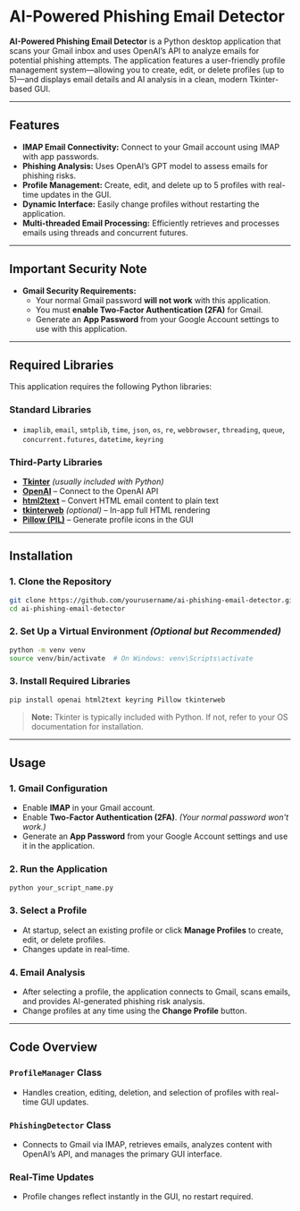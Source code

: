 # AI-Powered Phishing Email Detector

**AI-Powered Phishing Email Detector** is a Python desktop application that scans your Gmail inbox and uses OpenAI’s API to analyze emails for potential phishing attempts. The application features a user-friendly profile management system—allowing you to create, edit, or delete profiles (up to 5)—and displays email details and AI analysis in a clean, modern Tkinter-based GUI.

---

## Features

- **IMAP Email Connectivity:** Connect to your Gmail account using IMAP with app passwords.
- **Phishing Analysis:** Uses OpenAI’s GPT model to assess emails for phishing risks.
- **Profile Management:** Create, edit, and delete up to 5 profiles with real-time updates in the GUI.
- **Dynamic Interface:** Easily change profiles without restarting the application.
- **Multi-threaded Email Processing:** Efficiently retrieves and processes emails using threads and concurrent futures.

---

## Important Security Note

- **Gmail Security Requirements:**
  - Your normal Gmail password **will not work** with this application.
  - You must **enable Two-Factor Authentication (2FA)** for Gmail.
  - Generate an **App Password** from your Google Account settings to use with this application.

---

## Required Libraries

This application requires the following Python libraries:

### Standard Libraries

- `imaplib`, `email`, `smtplib`, `time`, `json`, `os`, `re`, `webbrowser`, `threading`, `queue`, `concurrent.futures`, `datetime`, `keyring`

### Third-Party Libraries

- [**Tkinter**](https://docs.python.org/3/library/tkinter.html) *(usually included with Python)*
- [**OpenAI**](https://pypi.org/project/openai/) – Connect to the OpenAI API
- [**html2text**](https://pypi.org/project/html2text/) – Convert HTML email content to plain text
- [**tkinterweb**](https://pypi.org/project/tkinterweb/) *(optional)* – In-app full HTML rendering
- [**Pillow (PIL)**](https://pypi.org/project/Pillow/) – Generate profile icons in the GUI

---

## Installation

### 1\. Clone the Repository

```bash
git clone https://github.com/yourusername/ai-phishing-email-detector.git
cd ai-phishing-email-detector
```

### 2\. Set Up a Virtual Environment *(Optional but Recommended)*

```bash
python -m venv venv
source venv/bin/activate  # On Windows: venv\Scripts\activate
```

### 3\. Install Required Libraries

```bash
pip install openai html2text keyring Pillow tkinterweb
```

> **Note:** Tkinter is typically included with Python. If not, refer to your OS documentation for installation.

---

## Usage

### 1\. Gmail Configuration

- Enable **IMAP** in your Gmail account.
- Enable **Two-Factor Authentication (2FA)**. *(Your normal password won't work.)*
- Generate an **App Password** from your Google Account settings and use it in the application.

### 2\. Run the Application

```bash
python your_script_name.py
```

### 3\. Select a Profile

- At startup, select an existing profile or click **Manage Profiles** to create, edit, or delete profiles.
- Changes update in real-time.

### 4\. Email Analysis

- After selecting a profile, the application connects to Gmail, scans emails, and provides AI-generated phishing risk analysis.
- Change profiles at any time using the **Change Profile** button.

---

## Code Overview

### `ProfileManager` Class
- Handles creation, editing, deletion, and selection of profiles with real-time GUI updates.

### `PhishingDetector` Class
- Connects to Gmail via IMAP, retrieves emails, analyzes content with OpenAI’s API, and manages the primary GUI interface.

### Real-Time Updates
- Profile changes reflect instantly in the GUI, no restart required.

